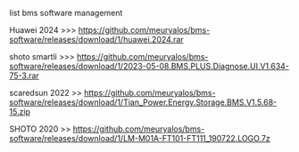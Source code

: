 list bms software management 

Huawei 2024 >>> https://github.com/meuryalos/bms-software/releases/download/1/huawei.2024.rar

shoto smartli >>> https://github.com/meuryalos/bms-software/releases/download/1/2023-05-08.BMS.PLUS.Diagnose.UI.V1.634-75-3.rar

scaredsun 2022 >> https://github.com/meuryalos/bms-software/releases/download/1/Tian_Power.Energy.Storage.BMS.V1.5.68-15.zip

SHOTO 2020 >> https://github.com/meuryalos/bms-software/releases/download/1/LM-M01A-FT101-FT111_190722.LOGO.7z
